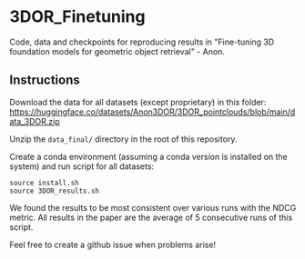 # 3DOR_Finetuning
Code, data and checkpoints for reproducing results in "Fine-tuning 3D foundation models for geometric object retrieval" - Anon.

## Instructions

Download the data for all datasets (except proprietary) in this folder: https://huggingface.co/datasets/Anon3DOR/3DOR_pointclouds/blob/main/data_3DOR.zip

Unzip the `data_final/` directory in the root of this repository.

Create a conda environment (assuming a conda version is installed on the system) and run script for all datasets:
```
source install.sh
source 3DOR_results.sh
```

We found the results to be most consistent over various runs with the NDCG metric.
All results in the paper are the average of 5 consecutive runs of this script.


Feel free to create a github issue when problems arise!

